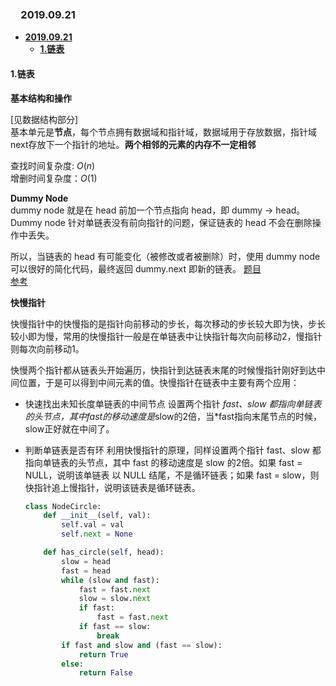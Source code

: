 ### 　**2019.09.21** 

- [**2019.09.21**](#20190921)
  - [**1.链表**](#1链表)

#### **1.链表**
**基本结构和操作**  

[见数据结构部分]  
基本单元是**节点**，每个节点拥有数据域和指针域，数据域用于存放数据，指针域next存放下一个指针的地址。**两个相邻的元素的内存不一定相邻**  

查找时间复杂度: $O(n)$  
增删时间复杂度：$O(1)$  

**Dummy Node**  
dummy node 就是在 head 前加一个节点指向 head，即 dummy -> head。Dummy node 针对单链表没有前向指针的问题，保证链表的 head 不会在删除操作中丢失。

所以，当链表的 head 有可能变化（被修改或者被删除）时，使用 dummy node 可以很好的简化代码，最终返回 dummy.next 即新的链表。
[题目](https://blog.csdn.net/joycetlm/article/details/79029838)  
[参考](https://www.cnblogs.com/litexy/p/9749544.html)

**快慢指针**

快慢指针中的快慢指的是指针向前移动的步长，每次移动的步长较大即为快，步长较小即为慢，常用的快慢指针一般是在单链表中让快指针每次向前移动2，慢指针则每次向前移动1。 

快慢两个指针都从链表头开始遍历，快指针到达链表末尾的时候慢指针刚好到达中间位置，于是可以得到中间元素的值。快慢指针在链表中主要有两个应用：

- 快速找出未知长度单链表的中间节点 
  设置两个指针 *fast、*slow 都指向单链表的头节点，其中*fast的移动速度是*slow的2倍，当*fast指向末尾节点的时候，slow正好就在中间了。
- 判断单链表是否有环 
  利用快慢指针的原理，同样设置两个指针 fast、slow 都指向单链表的头节点，其中 fast 的移动速度是 slow 的2倍。如果 fast = NULL，说明该单链表 以 NULL 结尾，不是循环链表；如果 fast = slow，则快指针追上慢指针，说明该链表是循环链表。



    ```python 
    class NodeCircle:
        def __init__(self, val):
            self.val = val
            self.next = None

        def has_circle(self, head):
            slow = head
            fast = head
            while (slow and fast):
                fast = fast.next
                slow = slow.next
                if fast:
                    fast = fast.next
                if fast == slow:
                    break
            if fast and slow and (fast == slow):
                return True
            else:
                return False
    ```

